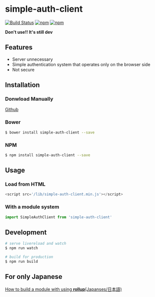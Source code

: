 # simple-auth-client

[![Build Status](https://travis-ci.org/akifo/simple-auth-client.svg?branch=master)](https://travis-ci.org/akifo/simple-auth-client)
[![npm](https://img.shields.io/npm/v/simple-auth-client.svg)](https://www.npmjs.com/package/simple-auth-client)
[![npm](https://img.shields.io/npm/l/simple-auth-client.svg)](https://github.com/akifo/simple-auth-client/blob/master/LICENSE.md)

**Don't use!! It's still dev**

## Features

- Server unnecessary
- Simple authentication system that operates only on the browser side
- Not secure

## Installation

### Donwload Manually

[Github](https://github.com/akifo/simple-auth-client/archive/master.zip)

### Bower

```bash
$ bower install simple-auth-client --save
```

### NPM

```bash
$ npm install simple-auth-client --save
```

## Usage

### Load from HTML

```javascript
<script src='/lib/simple-auth-client.min.js'></script>
```

### With a module system

```javascript
import SimpleAuthClient from 'simple-auth-client'
```

## Development

```bash
# serve livereload and watch 
$ npm run watch 

# build for production
$ npm run build
```

## For only Japanese 
[How to build a module with using **rollup**(Japanses/日本語)](rollup.md)